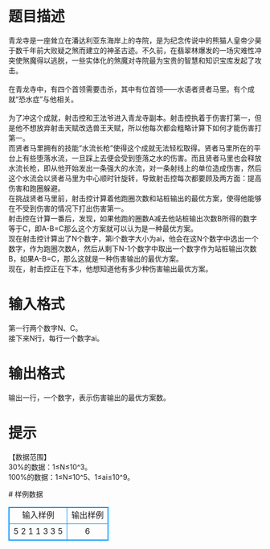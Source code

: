# 

 
 # 题目描述 
<p>
青龙寺是一座耸立在潘达利亚东海岸上的寺院，是为纪念传说中的熊猫人皇帝少昊于数千年前大败疑之煞而建立的神圣古迹。不久前，在翡翠林爆发的一场灾难性冲突使煞魔得以逃脱，一些实体化的煞魔对寺院最为宝贵的智慧和知识宝库发起了攻击。	<br>	<br>在青龙寺中，有四个首领需要击杀，其中有位首领——水语者贤者马里。有个成就“恐水症”与他相关。<br><br>为了冲这个成就，射击控和王法爷进入青龙寺副本。射击控执着于伤害打第一，但是他不想放弃射击天赋改选兽王天赋，所以他每次都会粗略计算下如何才能伤害打第一。<br>而贤者马里拥有的技能“水流长枪”使得这个成就无法轻松取得。贤者马里所在的平台上有些堕落水流，一旦踩上去便会受到堕落之水的伤害。而且贤者马里也会释放水流长枪，即从他开始发出一条强大的水流，对一条射线上的单位造成伤害，然后这个水流会以贤者马里为中心顺时针旋转，导致射击控每次都要顾及两方面：提高伤害和跑圈躲避。<br>在挑战贤者马里前，射击控计算着他跑圈次数和站桩输出的最优方案，使得他能够在不受到伤害的情况下打出伤害第一。<br>射击控在计算一番后，发现，如果他跑的圈数A减去他站桩输出次数B所得的数字等于C，即A-B=C那么这个方案就可以认为是一种最优方案。<br>现在射击控计算出了N个数字，第i个数字大小为ai，他会在这N个数字中选出一个数字，作为跑圈次数A，然后从剩下N-1个数字中取出一个数字作为站桩输出次数B，如果A-B=C，那么这就是一种伤害输出的最优方案。<br>现在，射击控正在下本，他想知道他有多少种伤害输出最优方案。<br></p> 

 
 # 输入格式 
<p>
第一行两个数字N、C。<br>接下来N行，每行一个数字ai。<br></p> 

 
 # 输出格式 
<p>
输出一行，一个数字，表示伤害输出的最优方案数。<br></p> 

 
 # 提示 
<p>
【数据范围】<br>30%的数据：1≤N≤10^3。<br>100%的数据：1≤N≤10^5、1≤ai≤10^9。<br></p> 
# 样例数据
<style>
        table,table tr th, table tr td { border:1px solid #0094ff; }
        table { width: 200px; min-height: 25px; line-height: 25px; text-align: center; border-collapse: collapse;}   
    </style>
<table>
	<tr>
		<td>输入样例</td>
		<td>输出样例</td>
	</tr>
<tr><td>5 2
1 
1 
3 
3 
5
</td><td>6</td></tr></table>
